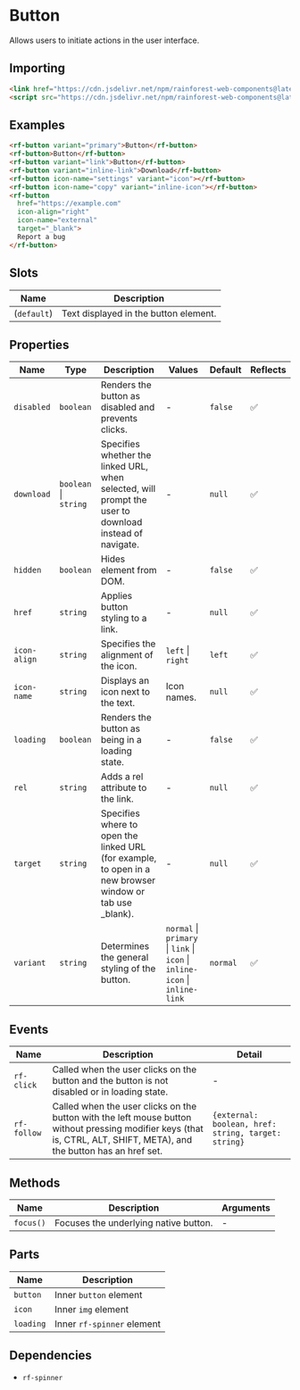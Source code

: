 # Button

Allows users to initiate actions in the user interface.

## Importing

``` html
<link href="https://cdn.jsdelivr.net/npm/rainforest-web-components@latest/rainforest.css" rel="stylesheet">
<script src="https://cdn.jsdelivr.net/npm/rainforest-web-components@latest/components/button.js" type="module"></script>
```

## Examples

``` html
<rf-button variant="primary">Button</rf-button>
<rf-button>Button</rf-button>
<rf-button variant="link">Button</rf-button>
<rf-button variant="inline-link">Download</rf-button>  
<rf-button icon-name="settings" variant="icon"></rf-button>
<rf-button icon-name="copy" variant="inline-icon"></rf-button>
<rf-button 
  href="https://example.com" 
  icon-align="right" 
  icon-name="external" 
  target="_blank">
  Report a bug
</rf-button>
```

## Slots

| Name | Description |
| --- | --- |
| (`default`) | Text displayed in the button element. |

## Properties

| Name | Type | Description | Values | Default | Reflects |
| --- | --- | --- | --- | --- | --- |
| `disabled` | `boolean` | Renders the button as disabled and prevents clicks. | - | `false` | ✅ |
| `download` | `boolean` \| `string` | Specifies whether the linked URL, when selected, will prompt the user to download instead of navigate. | - | `null` | ✅ |
| `hidden` | `boolean` | Hides element from DOM. | - | `false` | ✅ |
| `href` | `string` | Applies button styling to a link. | - | `null` | ✅ | 
| `icon-align` | `string` | Specifies the alignment of the icon. | `left` \| `right` | `left` | ✅ | 
| `icon-name` | `string` | Displays an icon next to the text. | Icon names. | `null` | ✅ | 
| `loading` | `boolean` | Renders the button as being in a loading state. | - | `false` | ✅ |
| `rel` | `string` | Adds a rel attribute to the link. | - | `null` | ✅ |
| `target` | `string` | Specifies where to open the linked URL (for example, to open in a new browser window or tab use _blank). | - | `null` | ✅ |
| `variant` | `string` | Determines the general styling of the button. | `normal` \| `primary` \| `link` \| `icon` \| `inline-icon` \| `inline-link` | `normal` | ✅ |

## Events

| Name | Description | Detail |
| --- | --- | --- |
| `rf-click` | Called when the user clicks on the button and the button is not disabled or in loading state. | - |
| `rf-follow` | Called when the user clicks on the button with the left mouse button without pressing modifier keys (that is, CTRL, ALT, SHIFT, META), and the button has an href set. | `{external: boolean, href: string, target: string}` |

## Methods

| Name | Description | Arguments |
| --- | --- | --- |
| `focus()` | Focuses the underlying native button. | - |

## Parts

| Name | Description |
| --- | --- |
| `button` | Inner `button` element |
| `icon` | Inner `img` element |
| `loading` | Inner `rf-spinner` element |

## Dependencies

- `rf-spinner`
